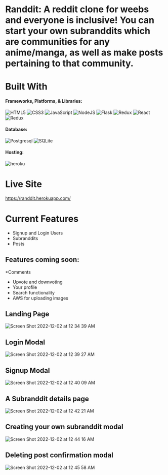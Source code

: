 # Randdit: A reddit clone for weebs and everyone is inclusive! You can start your own subranddits which are communities for any anime/manga, as well as make posts pertaining to that community.

# Built With
#### Frameworks, Platforms, & Libraries:
![HTML5](https://img.shields.io/badge/html5-%23E34F26.svg?style=for-the-badge&logo=html5&logoColor=white)
![CSS3](https://img.shields.io/badge/css3-%231572B6.svg?style=for-the-badge&logo=css3&logoColor=white)
![JavaScript](https://img.shields.io/badge/javascript-%23323330.svg?style=for-the-badge&logo=javascript&logoColor=%23F7DF1E)
![NodeJS](https://img.shields.io/badge/node.js-6DA55F?style=for-the-badge&logo=node.js&logoColor=white)
![Flask](https://img.shields.io/badge/Flask-BDBDBD?style=for-the-badge&logo=Flask&logoColor=black)
![Redux](https://img.shields.io/badge/Python-%23F7DF1E?style=for-the-badge&logo=Python&logoColor=black)
![React](https://img.shields.io/badge/react-%2320232a.svg?style=for-the-badge&logo=react&logoColor=%2361DAFB)
![Redux](https://img.shields.io/badge/redux-%23593d88.svg?style=for-the-badge&logo=redux&logoColor=white)

#### Database:
![Postgresql](https://img.shields.io/badge/postgresql-%23316192.svg?style=for-the-badge&logo=postgresql&logoColor=white)
![SQLite](https://img.shields.io/badge/sqlite-%2307405e.svg?style=for-the-badge&logo=sqlite&logoColor=white)

#### Hosting:
![heroku](https://img.shields.io/badge/Heroku-430098?style=for-the-badge&logo=Heroku&logoColor=white)

# Live Site
 https://randdit.herokuapp.com/
 
# Current Features
* Signup and Login Users
* Subranddits
* Posts

## Features coming soon:
*Comments
* Upvote and downvoting
* Your profile
* Search functionality 
* AWS for uploading images

## Landing Page
![Screen Shot 2022-12-02 at 12 34 39 AM](https://user-images.githubusercontent.com/92779080/205250650-55cf74df-3d99-4b24-b5d7-7c0719279fbd.png)

## Login Modal
![Screen Shot 2022-12-02 at 12 39 27 AM](https://user-images.githubusercontent.com/92779080/205251486-e206a643-13ee-4fcb-969a-18a4ed2c7e4e.png)


## Signup Modal
![Screen Shot 2022-12-02 at 12 40 09 AM](https://user-images.githubusercontent.com/92779080/205251601-9a38bab8-81fe-4ad0-9b7f-33a2bef5b070.png)

## A Subranddit details page
![Screen Shot 2022-12-02 at 12 42 21 AM](https://user-images.githubusercontent.com/92779080/205252028-bca27d65-6bff-49b1-aac2-cfc51c6547ba.png)

## Creating your own subranddit modal
![Screen Shot 2022-12-02 at 12 44 16 AM](https://user-images.githubusercontent.com/92779080/205252405-80e459ee-fb48-4795-8f26-c4d4494436d9.png)

## Deleting post confirmation modal
![Screen Shot 2022-12-02 at 12 45 58 AM](https://user-images.githubusercontent.com/92779080/205252735-6c04677a-3baa-4b5a-b6c6-01fe736b77fd.png)

